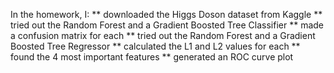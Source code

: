 In the homework, I:
** downloaded the Higgs Doson dataset from Kaggle
** tried out the Random Forest and a Gradient Boosted Tree Classifier
  ** made a confusion matrix for each
** tried out the Random Forest and a Gradient Boosted Tree Regressor
  ** calculated the L1 and L2 values for each
** found the 4 most important features
** generated an ROC curve plot

